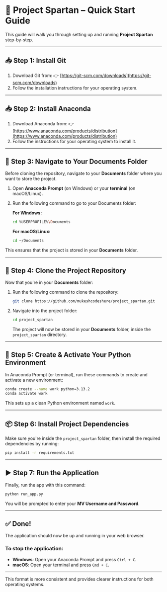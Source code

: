 # 🚀 Project Spartan – Quick Start Guide

This guide will walk you through setting up and running **Project Spartan** step-by-step.

---

## 📥 Step 1: Install Git

1. Download Git from:
   👉 [https://git-scm.com/downloads](https://git-scm.com/downloads)
2. Follow the installation instructions for your operating system.

---

## 📥 Step 2: Install Anaconda

1. Download Anaconda from:
   👉 [https://www.anaconda.com/products/distribution](https://www.anaconda.com/products/distribution)
2. Follow the instructions for your operating system to install it.

---

## 📁 Step 3: Navigate to Your Documents Folder

Before cloning the repository, navigate to your **Documents** folder where you want to store the project.

1. Open **Anaconda Prompt** (on Windows) or your **terminal** (on macOS/Linux).
2. Run the following command to go to your Documents folder:

   **For Windows:**

   ```bash
   cd %USERPROFILE%\Documents
   ```

   **For macOS/Linux:**

   ```bash
   cd ~/Documents
   ```

This ensures that the project is stored in your **Documents** folder.

---

## 📂 Step 4: Clone the Project Repository

Now that you're in your **Documents** folder:

1. Run the following command to clone the repository:

   ```bash
   git clone https://github.com/mukeshcodeshere/project_spartan.git
   ```

2. Navigate into the project folder:

   ```bash
   cd project_spartan
   ```

   The project will now be stored in your **Documents** folder, inside the `project_spartan` directory.

---

## 🐍 Step 5: Create & Activate Your Python Environment

In Anaconda Prompt (or terminal), run these commands to create and activate a new environment:

```bash
conda create --name work python=3.13.2
conda activate work
```

This sets up a clean Python environment named `work`.

---

## 📦 Step 6: Install Project Dependencies

Make sure you're inside the `project_spartan` folder, then install the required dependencies by running:

```bash
pip install -r requirements.txt
```

---

## ▶️ Step 7: Run the Application

Finally, run the app with this command:

```bash
python run_app.py
```

You will be prompted to enter your **MV Username and Password**.

---

## ✅ Done!

The application should now be up and running in your web browser.

### To stop the application:

* **Windows**: Open your Anaconda Prompt and press `Ctrl + C`.
* **macOS**: Open your terminal and press `Cmd + C`.

---

This format is more consistent and provides clearer instructions for both operating systems.
